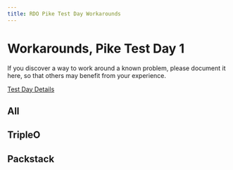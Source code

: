 ```yaml
---
title: RDO Pike Test Day Workarounds
---
```


# Workarounds, Pike Test Day 1

If you discover a way to work around a known problem, please document it
here, so that others may benefit from your experience.

[Test Day Details](/testday/pike/milestone1)

## All

## TripleO

## Packstack
